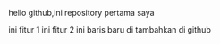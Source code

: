 hello github,ini repository pertama saya

ini fitur 1
ini fitur 2
ini baris baru di tambahkan di github

